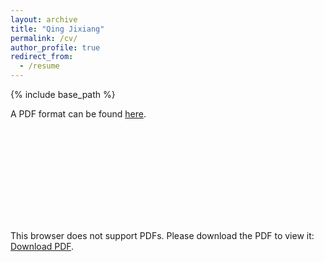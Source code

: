 ```yaml
---
layout: archive
title: "Qing Jixiang"
permalink: /cv/
author_profile: true
redirect_from:
  - /resume
---
```

{% include base_path %}  

A PDF format can be found [here](https://github.com/TsingQAQ/TsingQAQ.github.io/blob/master/files/CV_Jixiang%20Qing.pdf). 

<object data="https://github.com/TsingQAQ/TsingQAQ.github.io/blob/master/files/CV_Jixiang%20Qing.pdf" type="application/pdf" width="700px" height="700px">
    <embed src="https://github.com/TsingQAQ/TsingQAQ.github.io/blob/master/files/CV_Jixiang%20Qing.pdf">
        <p>This browser does not support PDFs. Please download the PDF to view it: <a href="https://github.com/TsingQAQ/TsingQAQ.github.io/blob/master/files/CV_Jixiang%20Qing.pdf">Download PDF</a>.</p>
    </embed>
</object>


